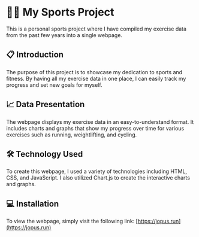 # 🏃‍♂️ My Sports Project

This is a personal sports project where I have compiled my exercise data from the past few years into a single webpage.

## 📋 Introduction

The purpose of this project is to showcase my dedication to sports and fitness. By having all my exercise data in one place, I can easily track my progress and set new goals for myself.

## 📈 Data Presentation

The webpage displays my exercise data in an easy-to-understand format. It includes charts and graphs that show my progress over time for various exercises such as running, weightlifting, and cycling.

## 🛠️ Technology Used

To create this webpage, I used a variety of technologies including HTML, CSS, and JavaScript. I also utilized Chart.js to create the interactive charts and graphs.

## 💻 Installation

To view the webpage, simply visit the following link: [https://jopus.run](https://jopus.run)
